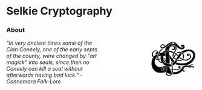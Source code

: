 # Selkie Cryptography

### About

<!-- <img width="25%" align="right" src="https://user-images.githubusercontent.com/552961/197638905-f5144be3-a2f2-48c2-9ecb-26e4e34d8d8a.svg#gh-light-mode-only"/> -->
<!-- <img width="25%" align="right" src="https://user-images.githubusercontent.com/552961/197640007-f3f05dd1-c61c-4c16-bd04-d1813937ad47.svg#gh-dark-mode-only"/> -->

<img width="25%" align="right" src="/assets/selkie-solid-black-on-transparent.svg#gh-light-mode-only"/>
<img width="25%" align="right" src="/assets/selkie-solid-white-on-transparent.svg#gh-dark-mode-only"/>


*"In very ancient times some of the Clan Coneely, one of the early septs of the county, were changed by “art magick” into seals; since then no Coneely can kill a seal without afterwards having bad luck." - Connemara Folk-Lore*

<!--

[selkie-black-on-white](https://user-images.githubusercontent.com/552961/156863571-1b8ed02e-bce7-4d9e-9090-aa7693c3b579.png#gh-light-mode-only)

[selkie-white-on-transparent](https://user-images.githubusercontent.com/552961/156864081-103cca8f-c7ca-4b1c-9d18-1bde9ea364d8.png#gh-dark-mode-only)

[selkie-black-on-transparent](https://user-images.githubusercontent.com/552961/156864108-559e2c97-79c8-4a95-bd48-3a28c15824d3.png#gh-light-mode-only)

[selkie-black-on-transparent-svg](https://user-images.githubusercontent.com/552961/197638905-f5144be3-a2f2-48c2-9ecb-26e4e34d8d8a.svg#gh-light-mode-only)

[selkie-white-on-transparent](https://user-images.githubusercontent.com/552961/197640007-f3f05dd1-c61c-4c16-bd04-d1813937ad47.svg#gh-dark-mode-only)


-->


